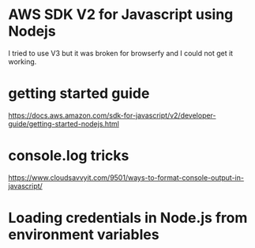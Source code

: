 # AWS SDK V2 for Javascript using Nodejs

I tried to use V3 but it was broken for browserfy and I could not get it working.

# getting started guide

https://docs.aws.amazon.com/sdk-for-javascript/v2/developer-guide/getting-started-nodejs.html


# console.log tricks
https://www.cloudsavvyit.com/9501/ways-to-format-console-output-in-javascript/

# Loading credentials in Node.js from environment variables


